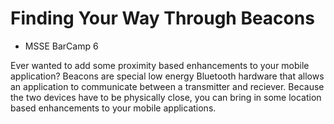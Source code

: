 # Finding Your Way Through Beacons
* MSSE BarCamp 6

Ever wanted to add some proximity based enhancements to your mobile application? Beacons are special low energy Bluetooth hardware that allows an application to communicate between a transmitter and reciever. Because the two devices have to be physically close, you can bring in some location based enhancements to your mobile applications.